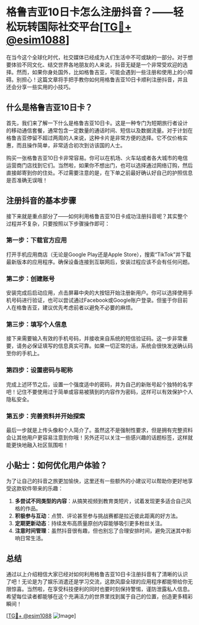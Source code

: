 # 格鲁吉亚10日卡怎么注册抖音？——轻松玩转国际社交平台[[TG💪+ @esim1088](https://t.me/s/esim1088)]

在当今这个全球化时代，社交媒体已经成为人们生活中不可或缺的一部分。对于想要体验不同文化、结交世界各地朋友的人来说，抖音无疑是一个非常受欢迎的选择。然而，如果你身处国外，比如格鲁吉亚，可能会遇到一些注册和使用上的小障碍。别担心！这篇文章将手把手教你如何用格鲁吉亚10日卡顺利注册抖音，并且还会分享一些实用的小技巧。

## 什么是格鲁吉亚10日卡？

首先，我们来了解一下什么是格鲁吉亚10日卡。这是一种专门为短期旅行者设计的移动通信套餐，通常包含一定数量的通话时间、短信以及数据流量。对于计划在格鲁吉亚停留不超过两周的人来说，这种卡片是非常方便的选择。它不仅价格实惠，而且操作简单，非常适合初次到访该国的人士。

购买一张格鲁吉亚10日卡非常容易。你可以在机场、火车站或者各大城市的电信运营商门店找到它们。当然啦，如果你不想出门，也可以选择通过网络订购，然后直接邮寄到你的住处。不过需要注意的是，在下单之前最好确认好自己的护照信息是否准确无误哦！

## 注册抖音的基本步骤

接下来就是重点部分了——如何利用格鲁吉亚10日卡成功注册抖音呢？其实整个过程并不复杂，只要按照以下步骤操作即可：

### 第一步：下载官方应用
打开手机应用商店（无论是Google Play还是Apple Store），搜索“TikTok”并下载最新版本的应用程序。确保设备连接到互联网后，安装过程应该不会有任何问题。

### 第二步：创建账号
安装完成后启动应用，点击屏幕中央的大按钮开始注册新用户。你可以选择使用手机号码进行验证，也可以尝试通过Facebook或Google账户登录。但鉴于你目前人在格鲁吉亚，建议优先考虑前者以避免不必要的麻烦。

### 第三步：填写个人信息
接下来需要输入有效的手机号码，并接收来自系统的短信验证码。这一步非常重要，请务必保证填写的信息真实可靠。如果一切正常的话，系统会很快发送确认码至你的手机上。

### 第四步：设置密码与昵称
完成上述环节之后，设置一个强度适中的密码，并为自己的新账号起个独特的名字吧！记住不要使用过于简单或容易被猜到的内容作为密码，这样可以有效保护个人隐私安全。

### 第五步：完善资料并开始探索
最后一步就是上传头像和个人简介了。虽然这不是强制性要求，但是拥有完整资料会让其他用户更容易注意到你哦！另外还可以关注一些感兴趣的话题标签，这样就能更快地融入社区氛围啦！

## 小贴士：如何优化用户体验？

为了让自己的抖音之旅更加愉快，这里还有一些额外的小建议可以帮助你更好地享受这款软件带来的乐趣：

1. **多尝试不同类型的内容**：从搞笑视频到教育类短片，试着发现更多适合自己风格的作品。
2. **积极参与互动**：点赞、评论甚至参与挑战赛都是拉近彼此距离的好方法。
3. **定期更新动态**：持续发布高质量原创内容能够吸引更多粉丝关注。
4. **注意时间管理**：虽然抖音很有趣，但也别忘了合理安排时间，避免沉迷其中影响日常生活。

## 总结

通过以上介绍相信大家已经对如何利用格鲁吉亚10日卡注册抖音有了清晰的认识了吧！无论是为了娱乐消遣还是学习交流，这款风靡全球的应用程序都能带给你无限惊喜。当然啦，在享受科技便利的同时也要时刻保持警惕，谨防泄露私人信息。希望每位读者都能够在这个充满活力的世界里找到属于自己的位置，创造更多精彩瞬间！

[[TG💪+ @esim1088](https://t.me/s/esim1088) ![Image](https://i.postimg.cc/4NQfJmqS/Snipaste-2025-05-13-00-14-12.png)]